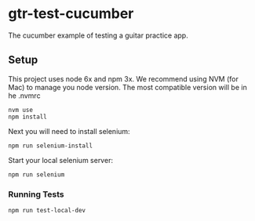 # gtr-test-cucumber

The cucumber example of testing a guitar practice app.

## Setup

This project uses node 6x and npm 3x.  We recommend using NVM (for Mac) to manage
you node version. The most compatible version will be in he .nvmrc

```
nvm use
npm install
```

Next you will need to install selenium:
```
npm run selenium-install
```
Start your local selenium server:
```
npm run selenium
```

### Running Tests

```
npm run test-local-dev
```

